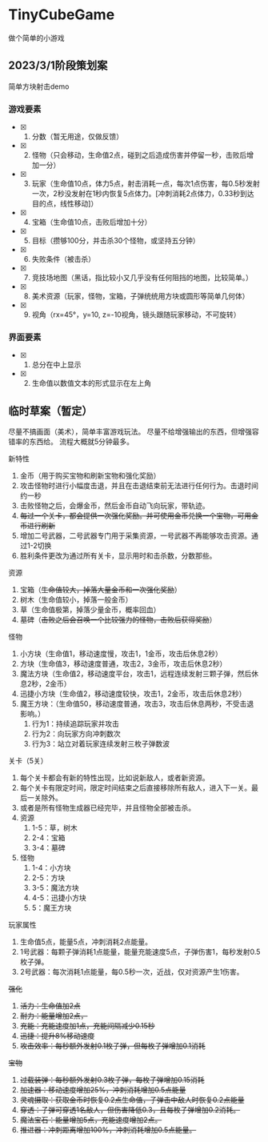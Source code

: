 # TinyCubeGame
做个简单的小游戏



## 2023/3/1阶段策划案

简单方块射击demo

### 游戏要素

- [x] 1. 分数（暂无用途，仅做反馈）
- [x] 2. 怪物（只会移动，生命值2点，碰到之后造成伤害并停留一秒，击败后增加一分）
- [x] 3. 玩家（生命值10点，体力5点，射击消耗一点，每次1点伤害，每0.5秒发射一次，2秒没发射在1秒内恢复5点体力。[冲刺消耗2点体力，0.33秒到达目的点，线性移动]）
- [x] 4. 宝箱（生命值10点，击败后增加十分）
- [x] 5. 目标（攒够100分，并击杀30个怪物，或坚持五分钟）
- [x] 6. 失败条件（被击杀）
- [x] 7. 竞技场地图（黑话，指比较小又几乎没有任何阻挡的地图，比较简单。）
- [x] 8. 美术资源（玩家，怪物，宝箱，子弹统统用方块或圆形等简单几何体）
- [x] 9. 视角（rx=45°，y=10, z=-10视角，镜头跟随玩家移动，不可旋转）
  

### 界面要素

- [x] 1. 总分在中上显示
- [x] 2. 生命值以数值文本的形式显示在左上角



## 临时草案（暂定）

尽量不搞画面（美术），简单丰富游戏玩法。
尽量不给增强输出的东西，但增强容错率的东西给。
流程大概就5分钟最多。

新特性
1. 金币（用于购买宝物和刷新宝物和强化奖励）
2. 攻击怪物时进行小幅度击退，并且在击退结束前无法进行任何行为。击退时间约一秒
3. 击败怪物之后，会爆金币，然后金币自动飞向玩家，带轨迹。
4. ~~每过一个关卡，都会提供一次强化奖励。并可使用金币兑换一个宝物，可用金币进行刷新~~
5. 增加二号武器，二号武器专门用于采集资源，一号武器不再能够攻击资源。通过1-2切换
6. 胜利条件更改为通过所有关卡，显示用时和击杀数，分数那些。
   

资源
1. 宝箱（~~生命值较大，掉落大量金币和一次强化奖励~~）
2. 树木（生命值较小，掉落一般金币）
3. 草（生命值极第，掉落少量金币，概率回血）
4. 墓碑（~~击败之后会召唤一个比较强力的怪物，击败后获得奖励~~）

怪物
1. 小方块（生命值1，移动速度慢，攻击1，1金币，攻击后休息2秒）
2. 方块（生命值3，移动速度普通，攻击2，3金币，攻击后休息2秒）
3. 魔法方块（生命值2，移动速度平台，攻击1，远程连续发射三颗子弹，然后休息2秒，2金币）
4. 迅捷小方块（生命值2，移动速度较快，攻击1，2金币，攻击后休息2秒）
5. 魔王方块：（生命值50，移动速度普通，攻击3，攻击后休息两秒，不受击退影响。）
    1. 行为1：持续追踪玩家并攻击
    2. 行为2：向玩家方向冲刺数次
    3. 行为3：站立对着玩家连续发射三枚子弹数波
    

关卡（5关）
1. 每个关卡都会有新的特性出现，比如说新敌人，或者新资源。
2. 每个关卡有限定时间，限定时间结束之后直接移除所有敌人，进入下一关。最后一关除外。
3. 或者是所有怪物生成器已经完毕，并且怪物全部被击杀。
4. 资源
    1. 1-5：草，树木
    2. 2-4：宝箱
    3. 3-4：墓碑
5. 怪物
    1. 1-4：小方块
    2. 2-5：方块
    3. 3-5：魔法方块
    4. 4-5：迅捷小方块
    5. 5：魔王方块

玩家属性
1. 生命值5点，能量5点，冲刺消耗2点能量。
2. 1号武器：每颗子弹消耗1点能量，能量充能速度5点，子弹伤害1，每秒发射0.5枚子弹。
3. 2号武器：每次消耗1点能量，每0.5秒一次，近战，仅对资源产生1伤害。

~~强化~~

1. ~~活力：生命值加2点~~
2. ~~耐力：能量增加2点，~~
3. ~~充能：充能速度加1点，充能间隔减少0.15秒~~
4. ~~迅捷：提升8%移动速度~~
5. ~~攻击效率：每秒额外发射0.1枚子弹，但每枚子弹增加0.1消耗~~

~~宝物~~

1. ~~过载装弹：每秒额外发射0.3枚子弹，每枚子弹增加0.15消耗~~
2. ~~加速器：移动速度增加25%，冲刺消耗增加0.5点能量~~
3. ~~灵魂摄取：获取金币时恢复0.2点生命值，子弹击中敌人时恢复0.2点能量~~
4. ~~穿透：子弹可穿透1名敌人，但伤害降低0.3，且每枚子弹增加0.2消耗。~~
5. ~~魔法宝石：能量增加5点，充能速度增加2点。~~
6. ~~推进器：冲刺距离增加100%，冲刺消耗增加0.5点能量。~~